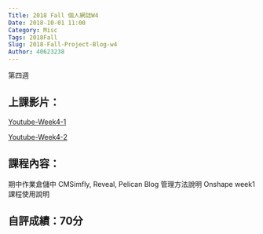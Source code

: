 ```yaml
---
Title: 2018 Fall 個人網誌W4
Date: 2018-10-01 11:00
Category: Misc
Tags: 2018Fall
Slug: 2018-Fall-Project-Blog-w4
Author: 40623238
---
```


第四週

<!-- PELICAN_END_SUMMARY -->

上課影片：
----

[Youtube-Week4-1](https://www.youtube.com/watch?v=nMU9bYx0vPc)

[Youtube-Week4-2](https://www.youtube.com/watch?v=UdYcuRKS6o4)

課程內容：
----

期中作業倉儲中 CMSimfly, Reveal, Pelican Blog 管理方法說明
Onshape week1 課程使用說明

自評成績：70分
----
